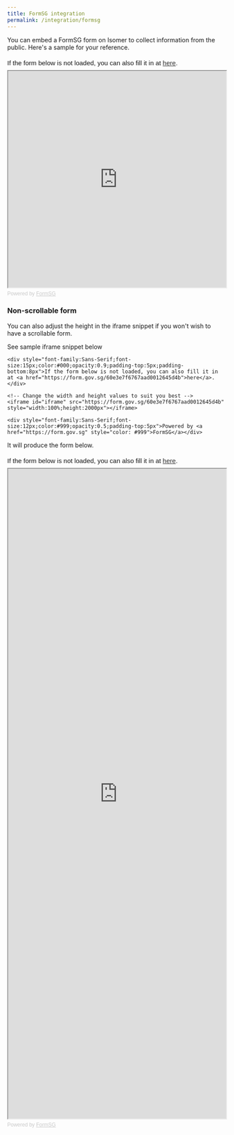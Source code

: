 ```yaml
---
title: FormSG integration
permalink: /integration/formsg
---
```

You can embed a FormSG form on Isomer to collect information from the public. Here's a sample for your reference.

<div style="font-family:Sans-Serif;font-size:15px;color:#000;opacity:0.9;padding-top:5px;padding-bottom:8px">If the form below is not loaded, you can also fill it in at <a href="https://form.gov.sg/60e3e7f6767aad0012645d4b">here</a>.</div>

<!-- Change the width and height values to suit you best -->
<iframe id="iframe" src="https://form.gov.sg/60e3e7f6767aad0012645d4b" style="width:100%;height:500px"></iframe>

<div style="font-family:Sans-Serif;font-size:12px;color:#999;opacity:0.5;padding-top:5px">Powered by <a href="https://form.gov.sg" style="color: #999">FormSG</a></div>


### Non-scrollable form

You can also adjust the height in the iframe snippet if you won't wish to have a scrollable form. 

See sample iframe snippet below
```
<div style="font-family:Sans-Serif;font-size:15px;color:#000;opacity:0.9;padding-top:5px;padding-bottom:8px">If the form below is not loaded, you can also fill it in at <a href="https://form.gov.sg/60e3e7f6767aad0012645d4b">here</a>.</div>

<!-- Change the width and height values to suit you best -->
<iframe id="iframe" src="https://form.gov.sg/60e3e7f6767aad0012645d4b" style="width:100%;height:2000px"></iframe>

<div style="font-family:Sans-Serif;font-size:12px;color:#999;opacity:0.5;padding-top:5px">Powered by <a href="https://form.gov.sg" style="color: #999">FormSG</a></div>
```

It will produce the form below.
<div style="font-family:Sans-Serif;font-size:15px;color:#000;opacity:0.9;padding-top:5px;padding-bottom:8px">If the form below is not loaded, you can also fill it in at <a href="https://form.gov.sg/60e3e7f6767aad0012645d4b">here</a>.</div>

<!-- Change the width and height values to suit you best -->
<iframe id="iframe" src="https://form.gov.sg/60e3e7f6767aad0012645d4b" style="width:100%;height:1500px"></iframe>

<div style="font-family:Sans-Serif;font-size:12px;color:#999;opacity:0.5;padding-top:5px">Powered by <a href="https://form.gov.sg" style="color: #999">FormSG</a></div>